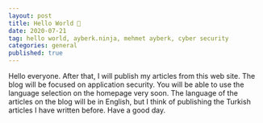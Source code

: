 ```yaml
---
layout: post
title: Hello World 👋
date: 2020-07-21
tag: hello world, ayberk.ninja, mehmet ayberk, cyber security
categories: general
published: true
---
```


Hello everyone. After that, I will publish my articles from this web site. The blog will be focused on application security. You will be able to use the language selection on the homepage very soon. The language of the articles on the blog will be in English, but I think of publishing the Turkish articles I have written before. Have a good day.
